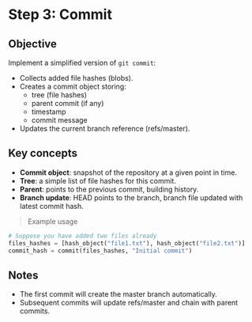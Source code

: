 # Step 3: Commit

## Objective
Implement a simplified version of `git commit`:
- Collects added file hashes (blobs).
- Creates a commit object storing:
  - tree (file hashes)
  - parent commit (if any)
  - timestamp
  - commit message
- Updates the current branch reference (refs/master).

## Key concepts
- **Commit object**: snapshot of the repository at a given point in time.
- **Tree**: a simple list of file hashes for this commit.
- **Parent**: points to the previous commit, building history.
- **Branch update**: HEAD points to the branch, branch file updated with latest commit hash.

> Example usage

```python
# Suppose you have added two files already
files_hashes = [hash_object("file1.txt"), hash_object("file2.txt")]
commit_hash = commit(files_hashes, "Initial commit")
```

## Notes
- The first commit will create the master branch automatically.
- Subsequent commits will update refs/master and chain with parent commits.